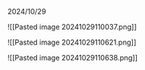 
2024/10/29

![[Pasted image 20241029110037.png]]

![[Pasted image 20241029110621.png]]

![[Pasted image 20241029110638.png]]